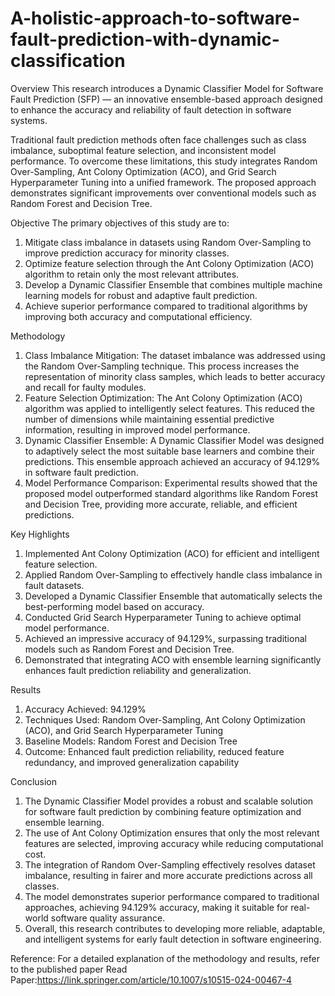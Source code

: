 # A-holistic-approach-to-software-fault-prediction-with-dynamic-classification

Overview
This research introduces a Dynamic Classifier Model for Software Fault Prediction (SFP) — an innovative ensemble-based approach designed to enhance the accuracy and reliability of fault detection in software systems.

Traditional fault prediction methods often face challenges such as class imbalance, suboptimal feature selection, and inconsistent model performance. To overcome these limitations, this study integrates Random Over-Sampling, Ant Colony Optimization (ACO), and Grid Search Hyperparameter Tuning into a unified framework. The proposed approach demonstrates significant improvements over conventional models such as Random Forest and Decision Tree.

Objective
The primary objectives of this study are to:
1.	Mitigate class imbalance in datasets using Random Over-Sampling to improve prediction accuracy for minority classes.
2.	Optimize feature selection through the Ant Colony Optimization (ACO) algorithm to retain only the most relevant attributes.
3.	Develop a Dynamic Classifier Ensemble that combines multiple machine learning models for robust and adaptive fault prediction.
4.	Achieve superior performance compared to traditional algorithms by improving both accuracy and computational efficiency.

Methodology
1.	Class Imbalance Mitigation:
The dataset imbalance was addressed using the Random Over-Sampling technique. This process increases the representation of minority class samples, which leads to better accuracy and recall for faulty modules.
2.	Feature Selection Optimization:
The Ant Colony Optimization (ACO) algorithm was applied to intelligently select features. This reduced the number of dimensions while maintaining essential predictive information, resulting in improved model performance.
3.	Dynamic Classifier Ensemble:
A Dynamic Classifier Model was designed to adaptively select the most suitable base learners and combine their predictions. This ensemble approach achieved an accuracy of 94.129% in software fault prediction.
4.	Model Performance Comparison:
Experimental results showed that the proposed model outperformed standard algorithms like Random Forest and Decision Tree, providing more accurate, reliable, and efficient predictions.


Key Highlights
1.	Implemented Ant Colony Optimization (ACO) for efficient and intelligent feature selection.
2.	Applied Random Over-Sampling to effectively handle class imbalance in fault datasets.
3.	Developed a Dynamic Classifier Ensemble that automatically selects the best-performing model based on accuracy.
4.	Conducted Grid Search Hyperparameter Tuning to achieve optimal model performance.
5.	Achieved an impressive accuracy of 94.129%, surpassing traditional models such as Random Forest and Decision Tree.
6.	Demonstrated that integrating ACO with ensemble learning significantly enhances fault prediction reliability and generalization.


Results
1.	Accuracy Achieved: 94.129%
2.	Techniques Used: Random Over-Sampling, Ant Colony Optimization (ACO), and Grid Search Hyperparameter Tuning
3.	Baseline Models: Random Forest and Decision Tree
4.	Outcome: Enhanced fault prediction reliability, reduced feature redundancy, and improved generalization capability

Conclusion
1.	The Dynamic Classifier Model provides a robust and scalable solution for software fault prediction by combining feature optimization and ensemble learning.
2.	The use of Ant Colony Optimization ensures that only the most relevant features are selected, improving accuracy while reducing computational cost.
3.	The integration of Random Over-Sampling effectively resolves dataset imbalance, resulting in fairer and more accurate predictions across all classes.
4.	The model demonstrates superior performance compared to traditional approaches, achieving 94.129% accuracy, making it suitable for real-world software quality assurance.
5.	Overall, this research contributes to developing more reliable, adaptable, and intelligent systems for early fault detection in software engineering.



Reference:
For a detailed explanation of the methodology and results, refer to the published paper
Read Paper:https://link.springer.com/article/10.1007/s10515-024-00467-4
